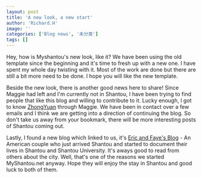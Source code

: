 ```yaml
---
layout: post
title: 'A new look, a new start'
author: 'Richard.H'
image: ''
categories: ['Blog news', '未分类']
tags: []
---
```


Hey, how is Myshantou's new look, like it? We have been using the old template since the beginning and it's time to fresh up with a new one. I have spent my whole day twisting with it. Most of the work are done but there are still a bit more need to be done. I hope you will like the new template.

Beside the new look, there is another good news here to share! Since Maggie had left and I'm currently not in Shantou, I have been trying to find people that like this blog and willing to contribute to it. Lucky enough, I got to know [ZhongYuan](http://the-bitter-melon.blogspot.com/) through Maggie. We have been in contact over a few emails and I think we are getting into a direction of continuing the blog. So don't take us away from your bookmark, there will be more interesting posts of Shantou coming out.

Lastly, I found a new blog which linked to us, it's [Eric and Faye's Blog](http://ericsblog.org/ericsblog/) - An American couple who just arrived Shantou and started to document their lives in Shantou and Shantou University. It's aways good to read from others about the city. Well, that's one of the reasons we started MyShantou.net anyway. Hope they will enjoy the stay in Shantou and good luck to both of them.

